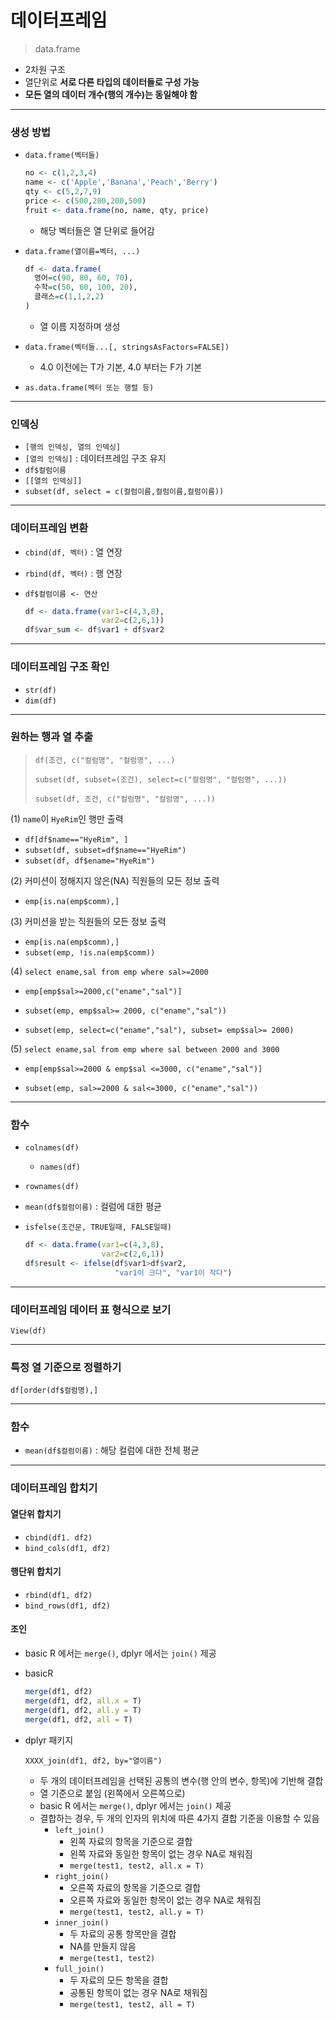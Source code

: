 # 데이터프레임

> data.frame

* 2차원 구조
* 열단위로 **서로 다른 타입의 데이터들로 구성 가능**
* **모든 열의 데이터 개수(행의 개수)는 동일해야 함**



---



### 생성 방법

* `data.frame(벡터들)`

  ```R
  no <- c(1,2,3,4)
  name <- c('Apple','Banana','Peach','Berry')
  qty <- c(5,2,7,9)
  price <- c(500,200,200,500)
  fruit <- data.frame(no, name, qty, price)
  ```

  * 해당 벡터들은 열 단위로 들어감

* `data.frame(열이름=벡터, ...)`

  ```R
  df <- data.frame(
    영어=c(90, 80, 60, 70), 
    수학=c(50, 60, 100, 20), 
    클래스=c(1,1,2,2)
  )
  ```

  * 열 이름 지정하며 생성

* `data.frame(벡터들...[, stringsAsFactors=FALSE])`

  * 4.0 이전에는 T가 기본, 4.0 부터는 F가 기본

* `as.data.frame(벡터 또는 행렬 등)`



---



### 인덱싱

* `[행의 인덱싱, 열의 인덱싱]`
* `[열의 인덱싱]` : 데이터프레임 구조 유지
* `df$컬럼이름`
* `[[열의 인덱싱]]`
* `subset(df, select = c(컬럼이름,컬럼이름,컬럼이름))`



---



### 데이터프레임 변환

* `cbind(df, 벡터)` : 열 연장
* `rbind(df, 벡터)` : 행 연장

* `df$컬럼이름 <- 연산`

  ```R
  df <- data.frame(var1=c(4,3,8), 
                   var2=c(2,6,1))
  df$var_sum <- df$var1 + df$var2
  ```

  

---



### 데이터프레임 구조 확인

* `str(df)`
* `dim(df)`



---



### 원하는 행과 열 추출

> `df(조건, c("컬럼명", "컬럼명", ...)`
>
> `subset(df, subset=(조건), select=c("컬럼명", "컬럼명", ...))`
>
> `subset(df, 조건, c("컬럼명", "컬럼명", ...))`

(1) `name`이 `HyeRim`인 행만 출력

* `df[df$name=="HyeRim", ]`
* `subset(df, subset=df$name=="HyeRim")`
* `subset(df, df$ename="HyeRim")`

(2) 커미션이 정해지지 않은(NA) 직원들의 모든 정보 출력

* `emp[is.na(emp$comm),]`

(3) 커미션을 받는 직원들의 모든 정보 출력

* `emp[is.na(emp$comm),]`
* `subset(emp, !is.na(emp$comm))`

(4) `select ename,sal from emp where sal>=2000`

* `emp[emp$sal>=2000,c("ename","sal")]`

* `subset(emp, emp$sal>= 2000, c("ename","sal"))`
* `subset(emp, select=c("ename","sal"), subset= emp$sal>= 2000)`

(5) `select ename,sal from emp where sal between 2000 and 3000`

* `emp[emp$sal>=2000 & emp$sal <=3000, c("ename","sal")]`

* `subset(emp, sal>=2000 & sal<=3000, c("ename","sal"))`



---



### 함수

* `colnames(df)`

  * `names(df)`

* `rownames(df)`

* `mean(df$컬럼이름)` : 컬럼에 대한  평균

* `isfelse(조건문, TRUE일때, FALSE일때)`

  ```R
  df <- data.frame(var1=c(4,3,8), 
                   var2=c(2,6,1))
  df$result <- ifelse(df$var1>df$var2, 
                      "var1이 크다", "var1이 작다")
  ```

  

---



### 데이터프레임 데이터 표 형식으로 보기

`View(df)`



---



### 특정 열 기준으로 정렬하기

`df[order(df$컬럼명),]`



---



### 함수

* `mean(df$컬럼이름)` : 해당 컬럼에 대한 전체 평균



---



### 데이터프레임 합치기

#### 열단위 합치기

* `cbind(df1. df2)`
* `bind_cols(df1, df2)`

#### 행단위 합치기

* `rbind(df1, df2)`
* `bind_rows(df1, df2)`

#### 조인

* basic R 에서는 `merge()`, dplyr 에서는 `join()` 제공

* basicR

  ```R
  merge(df1, df2)
  merge(df1, df2, all.x = T)
  merge(df1, df2, all.y = T)
  merge(df1, df2, all = T)
  ```

* dplyr 패키지

  ```
  XXXX_join(df1, df2, by="열이름")
  ```
  * 두 개의 데이터프레임을 선택된 공통의 변수(행 안의 변수, 항목)에 기반해 결합
  * 열 기준으로 붙임 (왼쪽에서 오른쪽으로)
  * basic R 에서는 `merge()`, dplyr 에서는 `join()` 제공
  * 결합하는 경우, 두 개의 인자의 위치에 따른 4가지 결합 기준을 이용할 수 있음
    * `left_join()`
      * 왼쪽 자료의 항목을 기준으로 결합
      * 왼쪽 자료와 동일한 항목이 없는 경우 NA로 채워짐
      * `merge(test1, test2, all.x = T)`
    * `right_join()`
      * 오른쪽 자료의 항목을 기준으로 결합
      * 오른쪽 자료와 동일한 항목이 없는 경우 NA로 채워짐
      * `merge(test1, test2, all.y = T)`
    * `inner_join()`
      * 두 자료의 공통 항목만을 결합
      * NA를 만들지 않음
      * `merge(test1, test2)`
    * `full_join()`
      * 두 자료의 모든 항목을 결합
      * 공통된 항목이 없는 경우 NA로 채워짐
      * `merge(test1, test2, all = T)`